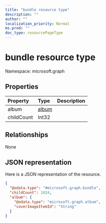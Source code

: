 ```yaml
---
title: "bundle resource type"
description: ""
author: ""
localization_priority: Normal
ms.prod: ""
doc_type: resourcePageType
---
```


# bundle resource type


Namespace: microsoft.graph



## Properties
|Property|Type|Description|
|:---|:---|:---|
|album|[album](../resources/album.md)||
|childCount|Int32||

## Relationships
None

## JSON representation
Here is a JSON representation of the resource.
<!-- {
  "blockType": "resource",
  "@odata.type": "microsoft.graph.bundle"
}
-->
``` json
{
  "@odata.type": "#microsoft.graph.bundle",
  "childCount": 1024,
  "album": {
    "@odata.type": "microsoft.graph.album",
    "coverImageItemId": "String"
  }
}
```

